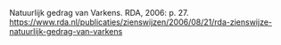Natuurlijk gedrag van Varkens. RDA, 2006: p. 27. https://www.rda.nl/publicaties/zienswijzen/2006/08/21/rda-zienswijze-natuurlijk-gedrag-van-varkens
